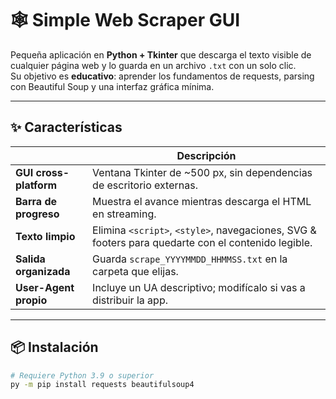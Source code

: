 # 🕸️ Simple Web Scraper GUI

Pequeña aplicación en **Python + Tkinter** que descarga el texto visible de cualquier página web y lo guarda en un archivo `.txt` con un solo clic.  
Su objetivo es **educativo**: aprender los fundamentos de requests, parsing con Beautiful Soup y una interfaz gráfica mínima.

---

## ✨ Características

|                         | Descripción |
|-------------------------|-------------|
| **GUI cross-platform**  | Ventana Tkinter de ~500 px, sin dependencias de escritorio externas. |
| **Barra de progreso**   | Muestra el avance mientras descarga el HTML en streaming. |
| **Texto limpio**        | Elimina `<script>`, `<style>`, navegaciones, SVG & footers para quedarte con el contenido legible. |
| **Salida organizada**   | Guarda `scrape_YYYYMMDD_HHMMSS.txt` en la carpeta que elijas. |
| **User-Agent propio**   | Incluye un UA descriptivo; modifícalo si vas a distribuir la app. |

---

## 📦 Instalación

```bash
# Requiere Python 3.9 o superior
py -m pip install requests beautifulsoup4
